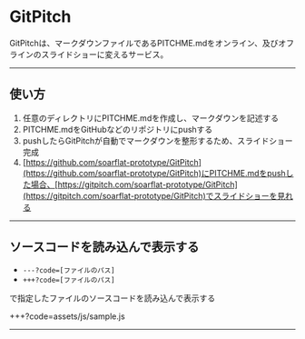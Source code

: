 # GitPitch 
GitPitchは、マークダウンファイルであるPITCHME.mdをオンライン、及びオフラインのスライドショーに変えるサービス。

---

## 使い方

1. 任意のディレクトリにPITCHME.mdを作成し、マークダウンを記述する
1. PITCHME.mdをGitHubなどのリポジトリにpushする
1. pushしたらGitPitchが自動でマークダウンを整形するため、スライドショー完成
1. [https://github.com/soarflat-prototype/GitPitch](https://github.com/soarflat-prototype/GitPitch)にPITCHME.mdをpushした場合、[https://gitpitch.com/soarflat-prototype/GitPitch](https://gitpitch.com/soarflat-prototype/GitPitch)でスライドショーを見れる

---

## ソースコードを読み込んで表示する
- `---?code=[ファイルのパス]`
- `+++?code=[ファイルのパス]`

で指定したファイルのソースコードを読み込んで表示する

+++?code=assets/js/sample.js

---